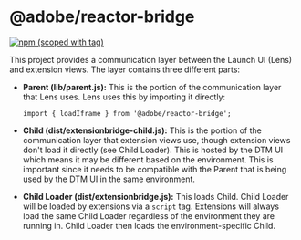 # @adobe/reactor-bridge

[![npm (scoped with tag)](https://img.shields.io/npm/v/@adobe/reactor-bridge.svg?style=flat)](https://www.npmjs.com/package/@adobe/reactor-bridge)

This project provides a communication layer between the Launch UI (Lens) and extension views. The layer contains three different parts:

* **Parent (lib/parent.js):** This is the portion of the communication layer that Lens uses. Lens uses this by importing it directly:

  `import { loadIframe } from '@adobe/reactor-bridge';`

* **Child (dist/extensionbridge-child.js):** This is the portion of the communication layer that extension views use, though extension views don't load it directly (see Child Loader). This is hosted by the DTM UI which means it may be different based on the environment. This is important since it needs to be compatible with the Parent that is being used by the DTM UI in the same environment.
* **Child Loader (dist/extensionbridge.js):** This loads Child. Child Loader will be loaded by extensions via a `script` tag. Extensions will always load the same Child Loader regardless of the environment they are running in. Child Loader then loads the environment-specific Child.
